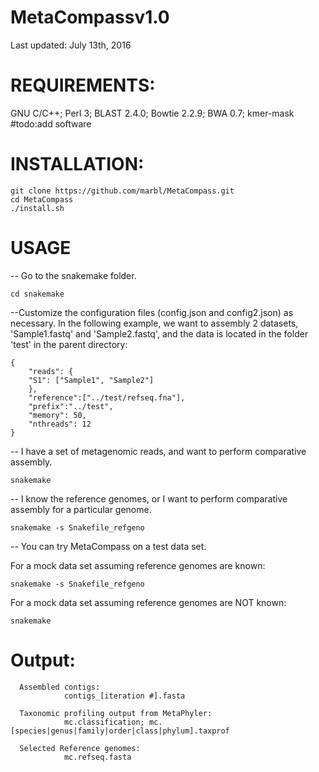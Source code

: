 # MetaCompassv1.0
Last updated: July 13th, 2016



# REQUIREMENTS:
GNU C/C++; Perl 3; BLAST 2.4.0; Bowtie 2.2.9; BWA 0.7; kmer-mask
#todo:add software


# INSTALLATION:
    git clone https://github.com/marbl/MetaCompass.git
    cd MetaCompass
    ./install.sh


# USAGE
-- Go to the snakemake folder.

    cd snakemake
    
--Customize the configuration files (config.json and config2.json) as necessary. In the following example, we want to assembly 2 datasets, 'Sample1.fastq' and 'Sample2.fastq', and the data is located in the folder 'test' in the parent directory:

    {
        "reads": {
        "S1": ["Sample1", "Sample2"]
        },
        "reference":["../test/refseq.fna"],
        "prefix":"../test",
        "memory": 50,
        "nthreads": 12
    }

    

-- I have a set of metagenomic reads, and want to perform comparative assembly.

    snakemake

-- I know the reference genomes, or I want to perform comparative assembly for a particular genome.

    snakemake -s Snakefile_refgeno


-- You can try MetaCompass on a test data set.

For a mock data set assuming reference genomes are known:

    snakemake -s Snakefile_refgeno

For a mock data set assuming reference genomes are NOT known:

    snakemake

# Output:
      Assembled contigs:
                contigs_[iteration #].fasta
      
      Taxonomic profiling output from MetaPhyler:
                mc.classification; mc.[species|genus|family|order|class|phylum].taxprof
      
      Selected Reference genomes:
                mc.refseq.fasta
